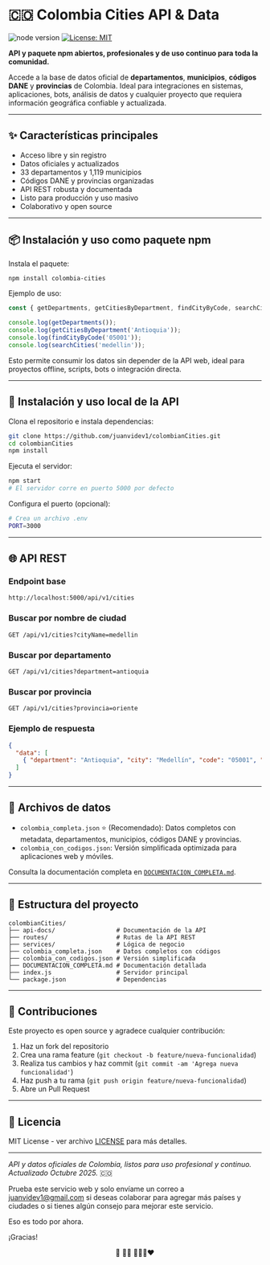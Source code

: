 # 🇨🇴 Colombia Cities API & Data

![node version](https://img.shields.io/badge/node_version-16.17.1-green) [![License: MIT](https://img.shields.io/badge/License-MIT-yellow.svg)](https://opensource.org/licenses/MIT)

**API y paquete npm abiertos, profesionales y de uso continuo para toda la comunidad.**

Accede a la base de datos oficial de **departamentos**, **municipios**, **códigos DANE** y **provincias** de Colombia. Ideal para integraciones en sistemas, aplicaciones, bots, análisis de datos y cualquier proyecto que requiera información geográfica confiable y actualizada.

---

## ✨ Características principales

- Acceso libre y sin registro
- Datos oficiales y actualizados
- 33 departamentos y 1,119 municipios
- Códigos DANE y provincias organizadas
- API REST robusta y documentada
- Listo para producción y uso masivo
- Colaborativo y open source

---

## 📦 Instalación y uso como paquete npm

Instala el paquete:
```bash
npm install colombia-cities
```

Ejemplo de uso:
```js
const { getDepartments, getCitiesByDepartment, findCityByCode, searchCities } = require('colombia-cities');

console.log(getDepartments());
console.log(getCitiesByDepartment('Antioquia'));
console.log(findCityByCode('05001'));
console.log(searchCities('medellin'));
```

Esto permite consumir los datos sin depender de la API web, ideal para proyectos offline, scripts, bots o integración directa.

---

## 🚀 Instalación y uso local de la API

Clona el repositorio e instala dependencias:
```bash
git clone https://github.com/juanvidev1/colombianCities.git
cd colombianCities
npm install
```

Ejecuta el servidor:
```bash
npm start
# El servidor corre en puerto 5000 por defecto
```

Configura el puerto (opcional):
```bash
# Crea un archivo .env
PORT=3000
```

---

## 🌐 API REST

### Endpoint base
```
http://localhost:5000/api/v1/cities
```

### Buscar por nombre de ciudad
```
GET /api/v1/cities?cityName=medellin
```

### Buscar por departamento
```
GET /api/v1/cities?department=antioquia
```

### Buscar por provincia
```
GET /api/v1/cities?provincia=oriente
```

### Ejemplo de respuesta
```json
{
  "data": [
    { "department": "Antioquia", "city": "Medellín", "code": "05001", "provincia": "Valle Del Aburra" }
  ]
}
```

---

## 📁 Archivos de datos

- `colombia_completa.json` ⭐ (Recomendado): Datos completos con metadata, departamentos, municipios, códigos DANE y provincias.
- `colombia_con_codigos.json`: Versión simplificada optimizada para aplicaciones web y móviles.

Consulta la documentación completa en [`DOCUMENTACION_COMPLETA.md`](./DOCUMENTACION_COMPLETA.md).

---

## 📂 Estructura del proyecto

```
colombianCities/
├── api-docs/                 # Documentación de la API
├── routes/                   # Rutas de la API REST
├── services/                 # Lógica de negocio
├── colombia_completa.json    # Datos completos con códigos
├── colombia_con_codigos.json # Versión simplificada
├── DOCUMENTACION_COMPLETA.md # Documentación detallada
├── index.js                  # Servidor principal
└── package.json              # Dependencias
```

---

## 🤝 Contribuciones

Este proyecto es open source y agradece cualquier contribución:

1. Haz un fork del repositorio
2. Crea una rama feature (`git checkout -b feature/nueva-funcionalidad`)
3. Realiza tus cambios y haz commit (`git commit -am 'Agrega nueva funcionalidad'`)
4. Haz push a tu rama (`git push origin feature/nueva-funcionalidad`)
5. Abre un Pull Request

---

## 📄 Licencia

MIT License - ver archivo [LICENSE](LICENSE) para más detalles.

---

*API y datos oficiales de Colombia, listos para uso profesional y continuo. Actualizado Octubre 2025.* 🇨🇴

Prueba este servicio web y solo envíame un correo a juanvidev1@gmail.com si deseas colaborar para agregar más países y ciudades o si tienes algún consejo para mejorar este servicio.

Eso es todo por ahora.

¡Gracias!


<p align=center>
    💙 🦸‍♂️ 💛💛💙❤️
</p>